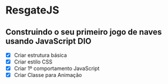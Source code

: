 # ResgateJS
## Construindo o seu primeiro jogo de naves usando JavaScript DIO

- [x] Criar estrutura básica
- [x] Criar estilo CSS
- [x] Criar 1º comportamento JavaScript 
- [x] Criar Classe para Animação 